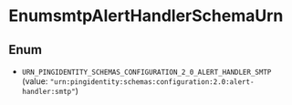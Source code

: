 

# EnumsmtpAlertHandlerSchemaUrn

## Enum


* `URN_PINGIDENTITY_SCHEMAS_CONFIGURATION_2_0_ALERT_HANDLER_SMTP` (value: `"urn:pingidentity:schemas:configuration:2.0:alert-handler:smtp"`)



